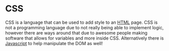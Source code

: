 # CSS

CSS is a language that can be used to add style to an [HTML](/wiki/HTML) page. CSS is not a programming language due to not really being able to implement logic, however there are ways around that due to awesome people making software that allows for variables and more inside CSS. Alternatively there is [Javascript](/wiki/Javascript) to help manipulate the DOM as well!
